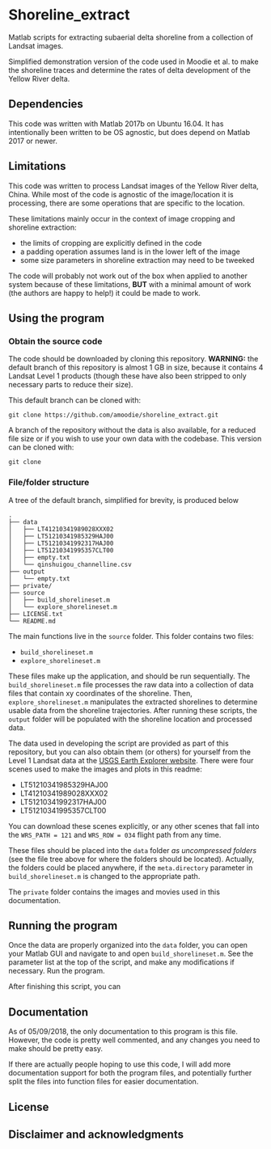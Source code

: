 # Shoreline_extract

Matlab scripts for extracting subaerial delta shoreline from a collection of Landsat images.

Simplified demonstration version of the code used in Moodie et al. to make the shoreline traces and determine the rates of delta development of the Yellow River delta.


## Dependencies

This code was written with Matlab 2017b on Ubuntu 16.04. 
It has intentionally been written to be OS agnostic, but does depend on Matlab 2017 or newer.

## Limitations

This code was written to process Landsat images of the Yellow River delta, China.
While most of the code is agnostic of the image/location it is processing, there are some operations that are specific to the location. 

These limitations mainly occur in the context of image cropping and shoreline extraction:

* the limits of cropping are explicitly defined in the code
* a padding operation assumes land is in the lower left of the image
* some size parameters in shoreline extraction may need to be tweeked

The code will probably not work out of the box when applied to another system because of these limitations, __BUT__ with a minimal amount of work (the authors are happy to help!) it could be made to work.


## Using the program

### Obtain the source code

The code should be downloaded by cloning this repository. 
__WARNING:__ the default branch of this repository is almost 1 GB in size, because it contains 4 Landsat Level 1 products (though these have also been stripped to only necessary parts to reduce their size).

This default branch can be cloned with:

```
git clone https://github.com/amoodie/shoreline_extract.git
```

A branch of the repository without the data is also available, for a reduced file size or if you wish to use your own data with the codebase.
This version can be cloned with:

```
git clone
```

### File/folder structure

A tree of the default branch, simplified for brevity, is produced below
```
.
├── data
│   ├── LT41210341989028XXX02
│   ├── LT51210341985329HAJ00
│   ├── LT51210341992317HAJ00
│   ├── LT51210341995357CLT00
│   ├── empty.txt
│   └── qinshuigou_channelline.csv
├── output
│   └── empty.txt
├── private/
├── source
│   ├── build_shorelineset.m
│   └── explore_shorelineset.m
├── LICENSE.txt
└── README.md

```

The main functions live in the `source` folder.
This folder contains two files:

* `build_shorelineset.m`
* `explore_shorelineset.m`

These files make up the application, and should be run sequentially. 
The `build_shorelineset.m` file processes the raw data into a collection of data files that contain xy coordinates of the shoreline.
Then, `explore_shorelineset.m` manipulates the extracted shorelines to determine usable data from the shoreline trajectories.
After running these scripts, the `output` folder will be populated with the shoreline location and processed data.


The data used in developing the script are provided as part of this repository, but you can also obtain them (or others) for yourself from the Level 1 Landsat data at the [USGS Earth Explorer website](https://earthexplorer.usgs.gov/).
There were four scenes used to make the images and plots in this readme:

* LT51210341985329HAJ00
* LT41210341989028XXX02
* LT51210341992317HAJ00
* LT51210341995357CLT00

You can download these scenes explicitly, or any other scenes that fall into the `WRS_PATH = 121` and `WRS_ROW = 034` flight path from any time.

These files should be placed into the `data` folder _as uncompressed folders_ (see the file tree above for where the folders should be located).
Actually, the folders could be placed anywhere, if the `meta.directory` parameter in `build_shorelineset.m` is changed to the appropriate path.

The `private` folder contains the images and movies used in this documentation.

## Running the program

Once the data are properly organized into the `data` folder, you can open your Matlab GUI and navigate to and open `build_shorelineset.m`.
See the parameter list at the top of the script, and make any modifications if necessary.
Run the program.

After finishing this script, you can 



## Documentation

As of 05/09/2018, the only documentation to this program is this file.
However, the code is pretty well commented, and any changes you need to make should be pretty easy.

If there are actually people hoping to use this code, I will add more documentation support for both the program files, and potentially further split the files into function files for easier documentation.



## License



## Disclaimer and acknowledgments 